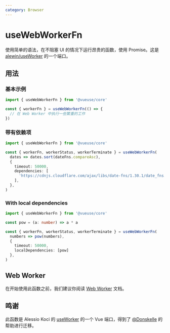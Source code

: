 ```yaml
---
category: Browser
---
```


# useWebWorkerFn

使用简单的语法，在不阻塞 UI 的情况下运行昂贵的函数，使用 Promise。这是 [alewin/useWorker](https://github.com/alewin/useWorker) 的一个端口。

## 用法

### 基本示例

```js
import { useWebWorkerFn } from '@vueuse/core'

const { workerFn } = useWebWorkerFn(() => {
  // 在 Web Worker 中执行一些繁重的工作
})
```

### 带有依赖项

```ts {7-9}
import { useWebWorkerFn } from '@vueuse/core'

const { workerFn, workerStatus, workerTerminate } = useWebWorkerFn(
  dates => dates.sort(dateFns.compareAsc),
  {
    timeout: 50000,
    dependencies: [
      'https://cdnjs.cloudflare.com/ajax/libs/date-fns/1.30.1/date_fns.js', // dateFns
    ],
  },
)
```

### With local dependencies

```ts {9-9}
import { useWebWorkerFn } from '@vueuse/core'

const pow = (a: number) => a * a

const { workerFn, workerStatus, workerTerminate } = useWebWorkerFn(
  numbers => pow(numbers),
  {
    timeout: 50000,
    localDependencies: [pow]
  },
)
```

## Web Worker

在开始使用此函数之前，我们建议你阅读 [Web Worker](https://developer.mozilla.org/en-US/docs/Web/API/Web_Workers_API/Using_web_workers) 文档。

## 鸣谢

此函数是 Alessio Koci 的 [useWorker](https://github.com/alewin/useWorker) 的一个 Vue 端口，得到了 [@Donskelle](https://github.com/Donskelle) 的帮助进行迁移。
